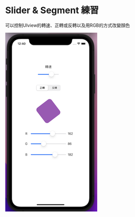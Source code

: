 # Slider & Segment 練習

可以控制UIview的轉速、正轉或反轉以及用RGB的方式改變顏色

![image](https://github.com/JackyeeHan/practiceSliderAndSegment/blob/main/Slider%20Segment.png)
